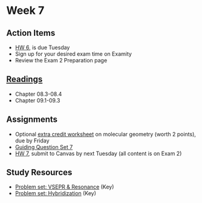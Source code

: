 # Week 7

## Action Items
* [HW 6](https://genchem.science.psu.edu/homework-6-houck), is due Tuesday
* Sign up for your desired exam time on Examity
* Review the Exam 2 Preparation page


## [Readings](https://genchem.science.psu.edu)
* Chapter 08.3-08.4
* Chapter 09.1-09.3


## Assignments
 
- Optional [extra credit worksheet](https://media.ed.science.psu.edu/sites/media/ed/files/documents/ec_molecular_geometry_wc.pdf) on molecular geometry (worth 2 points), due by Friday
- [Guiding Question Set 7](https://psu.instructure.com/courses/1866869/quizzes/3317765) 
- [HW 7](https://genchem.science.psu.edu/homework-7-houck), submit to Canvas by next Tuesday (all content is on Exam 2)

## Study Resources

- [Problem set: VSEPR & Resonance](https://media.ed.science.psu.edu/sites/media/ed/files/documents/problemset13_vsepr_resonance.pdf) (Key)
- [Problem set: Hybridization](https://media.ed.science.psu.edu/sites/media/ed/files/documents/problemset14_hybridization.pdf) (Key)
